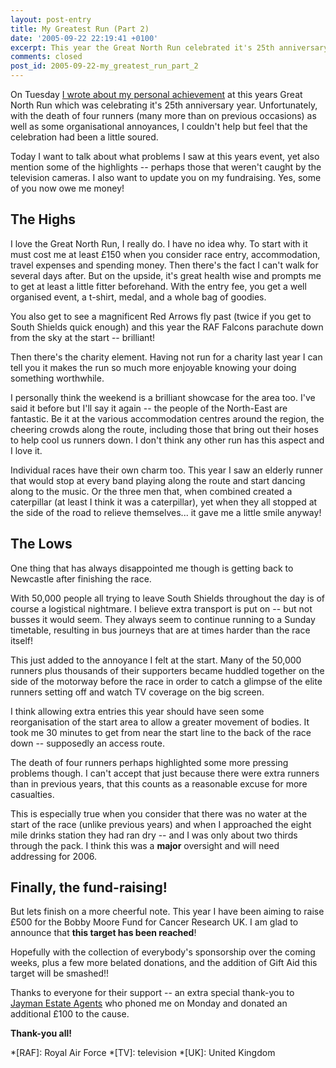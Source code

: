 ```yaml
---
layout: post-entry
title: My Greatest Run (Part 2)
date: '2005-09-22 22:19:41 +0100'
excerpt: This year the Great North Run celebrated it's 25th anniversary. Unfortunately the death of 4 runners and some organisational difficulties, the celebration felt a little soured.
comments: closed
post_id: 2005-09-22-my_greatest_run_part_2
---
```

On Tuesday [I wrote about my personal achievement][1] at this years Great North Run which was celebrating it's 25th anniversary year. Unfortunately, with the death of four runners (many more than on previous occasions) as well as some organisational annoyances, I couldn't help but feel that the celebration had been a little soured.

Today I want to talk about what problems I saw at this years event, yet also mention some of the highlights -- perhaps those that weren't caught by the television cameras. I also want to update you on my fundraising. Yes, some of you now owe me money!

## The Highs
I love the Great North Run, I really do. I have no idea why. To start with it must cost me at least £150 when you consider race entry, accommodation, travel expenses and spending money. Then there's the fact I can't walk for several days after. But on the upside, it's great health wise and prompts me to get at least a little fitter beforehand. With the entry fee, you get a well organised event, a t-shirt, medal, and a whole bag of goodies.

You also get to see a magnificent Red Arrows fly past (twice if you get to South Shields quick enough) and this year the RAF Falcons parachute down from the sky at the start -- brilliant!

Then there's the charity element. Having not run for a charity last year I can tell you it makes the run so much more enjoyable knowing your doing something worthwhile.

I personally think the weekend is a brilliant showcase for the area too. I've said it before but I'll say it again -- the people of the North-East are fantastic. Be it at the various accommodation centres around the region, the cheering crowds along the route, including those that bring out their hoses to help cool us runners down. I don't think any other run has this aspect and I love it.

Individual races have their own charm too. This year I saw an elderly runner that would stop at every band playing along the route and start dancing along to the music. Or the three men that, when combined created a caterpillar (at least I think it was a caterpillar), yet when they all stopped at the side of the road to relieve themselves... it gave me a little smile anyway!

## The Lows
One thing that has always disappointed me though is getting back to Newcastle after finishing the race.

With 50,000 people all trying to leave South Shields throughout the day is of course a logistical nightmare. I believe extra transport is put on -- but not busses it would seem. They always seem to continue running to a Sunday timetable, resulting in bus journeys that are at times harder than the race itself!

This just added to the annoyance I felt at the start. Many of the 50,000 runners plus thousands of their supporters became huddled together on the side of the motorway before the race in order to catch a glimpse of the elite runners setting off and watch TV coverage on the big screen.

I think allowing extra entries this year should have seen some reorganisation of the start area to allow a greater movement of bodies. It took me 30 minutes to get from near the start line to the back of the race down -- supposedly an access route.

The death of four runners perhaps highlighted some more pressing problems though. I can't accept that just because there were extra runners than in previous years, that this counts as a reasonable excuse for more casualties.

This is especially true when you consider that there was no water at the start of the race (unlike previous years) and when I approached the eight mile drinks station they had ran dry -- and I was only about two thirds through the pack. I think this was a **major** oversight and will need addressing for 2006.

## Finally, the fund-raising!
But lets finish on a more cheerful note. This year I have been aiming to raise £500 for the Bobby Moore Fund for Cancer Research UK. I am glad to announce that **this target has been reached**!

Hopefully with the collection of everybody's sponsorship over the coming weeks, plus a few more belated donations, and the addition of Gift Aid this target will be smashed!!

Thanks to everyone for their support -- an extra special thank-you to [Jayman Estate Agents][2] who phoned me on Monday and donated an additional £100 to the cause.

**Thank-you all!**

[1]: /2005/09/my_greatest_run_part_1
[2]: http://www.jayman.co.uk/

*[RAF]: Royal Air Force
*[TV]: television
*[UK]: United Kingdom